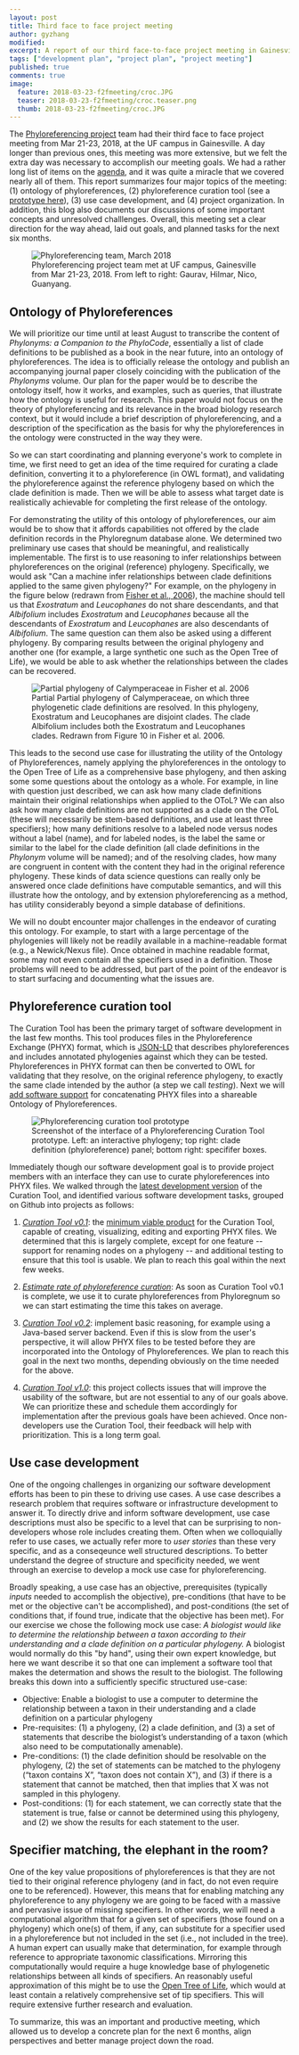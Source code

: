 ```yaml
---
layout: post
title: Third face to face project meeting
author: gyzhang
modified:
excerpt: A report of our third face-to-face project meeting in Gainesville from Mar 21-23, 2018.
tags: ["development plan", "project plan", "project meeting"]
published: true
comments: true
image:
  feature: 2018-03-23-f2fmeeting/croc.JPG
  teaser: 2018-03-23-f2fmeeting/croc.teaser.png
  thumb: 2018-03-23-f2fmeeting/croc.JPG
---
```


The [Phyloreferencing project] team had their third face to face project meeting from Mar 21-23, 2018, at the UF campus in Gainesville. A day longer than previous ones, this meeting was more extensive, but we felt the extra day was necessary to accomplish our meeting goals. We had a rather long list of items on the [agenda], and it was quite a miracle that we covered nearly all of them. This report summarizes four major topics of the meeting: (1) ontology of phyloreferences, (2) phyloreference curation tool (see a [prototype here]), (3) use case development, and (4) project organization. In addition, this blog also documents our discussions of some important concepts and unresolved challlenges. Overall, this meeting set a clear direction for the way ahead, laid out goals, and planned tasks for the next six months.

<figure>
  <img src="{{site.url}}//images/2018-03-23-f2fmeeting/phyloref.group.2018.03.JPG" alt="Phyloreferencing team, March 2018"/>
  <figcaption>Phyloreferencing project team met at UF campus, Gainesville from Mar 21-23, 2018. From left to right: Gaurav, Hilmar, Nico, Guanyang. </figcaption>
</figure>

## Ontology of Phyloreferences
We will prioritize our time until at least August to transcribe the content of *Phylonyms: a Companion to the PhyloCode*, essentially a list of clade definitions to be published as a book in the near future, into an ontology of phyloreferences. The idea is to officially release the ontology and publish an accompanying journal paper closely coinciding with the publication of the *Phylonyms* volume. Our plan for the paper would be to describe the ontology itself, how it works, and examples, such as queries, that illustrate how the ontology is useful for research. This paper would not focus on the theory of phyloreferencing and its relevance in the broad biology research context, but it would include a brief description of phyloreferencing, and a description of the specification as the basis for why the phyloreferences in the ontology were constructed in the way they were.

So we can start coordinating and planning everyone's work to complete in time, we first need to get an idea of the time required for curating a clade definition, converting it to a phyloreference (in OWL format), and validating the phyloreference against the reference phylogeny based on which the clade definition is made. Then we will be able to assess what target date is realistically achievable for completing the first release of the ontology.

For demonstrating the utility of this ontology of phyloreferences, our aim would be to show that it affords capabilities not offered by the clade definition records in the Phyloregnum database alone. We determined two preliminary use cases that should be meaningful, and realistically implementable. The first is to use reasoning to infer relationships between phyloreferences on the original (reference) phylogeny. Specifically, we would ask "Can a machine infer relationships between clade definitions applied to the same given phylogeny?" For example, on the phylogeny in the figure below (redrawn from [Fisher et al., 2006]), the machine should tell us that *Exostratum* and *Leucophanes* do not share descendants, and that *Albifolium* includes *Exostratum* and *Leucophanes* because all the descendants of *Exostratum* and *Leucophanes* are also descendants of *Albifolium*. The same question can them also be asked using a different phylogeny. By comparing results between the original phylogeny and another one (for example, a large synthetic one such as the Open Tree of Life), we would be able to ask whether the relationships between the clades can be recovered.

<figure>
  <img src="{{site.url}}//images/2018-03-23-f2fmeeting/Fisher_phylogeny.png" alt="Partial phylogeny of Calymperaceae in Fisher et al. 2006"/>
  <figcaption>Partial Partial phylogeny of Calymperaceae, on which three phylogenetic clade definitions are resolved. In this phylogeny, Exostratum and Leucophanes are disjoint clades. The clade Albifolium includes both the Exostratum and Leucophanes clades. Redrawn from Figure 10 in Fisher et al. 2006. </figcaption>
</figure>

This leads to the second use case for illustrating the utility of the Ontology of Phyloreferences, namely applying the phyloreferences in the ontology to the Open Tree of Life as a comprehensive base phylogeny, and then asking some some questions about the ontology as a whole. For example, in line with question just described, we can ask how many clade definitions maintain their original relationships when applied to the OToL? We can also ask how many clade definitions are not supported as a clade on the OToL (these will necessarily be stem-based definitions, and use at least three specifiers); how many definitions resolve to a labeled node versus nodes without a label (name), and for labeled nodes, is the label the same or similar to the label for the clade definition (all clade definitions in the *Phylonym* volume will be named); and of the resolving clades, how many are congruent in content with the content they had in the original reference phylogeny. These kinds of data science questions can really only be answered once clade definitions have computable semantics, and will this illustrate how the ontology, and by extension phyloreferencing as a method, has utility considerably beyond a simple database of definitions.

We will no doubt encounter major challenges in the endeavor of curating this ontology. For example, to start with a large percentage of the phylogenies will likely not be readily available in a machine-readable format (e.g., a Newick/Nexus file). Once obtained in machine readable format, some may not even contain all the specifiers used in a definition. Those problems will need to be addressed, but part of the point of the endeavor is to start surfacing and documenting what the issues are.

## Phyloreference curation tool

The Curation Tool has been the primary target of software development in the last few months. This tool produces files in the Phyloreference Exchange (PHYX) format, which is [JSON-LD] that describes phyloreferences and includes annotated phylogenies against which they can be tested. Phyloreferences in PHYX format can then be converted to OWL for validating that they resolve, on the original reference phylogeny, to exactly the same clade intended by the author (a step we call _testing_). Next we will [add software support] for concatenating PHYX files into a shareable Ontology of Phyloreferences.

<figure>
  <img src="{{site.url}}//images/2018-03-23-f2fmeeting/curation.tool.prototype.png" alt="Phyloreferencing curation tool prototype"/>
  <figcaption>Screenshot of the interface of a Phyloreferencing Curation Tool prototype. Left: an interactive phylogeny; top right: clade definition (phyloreference) panel; bottom right: specififer boxes. </figcaption>
</figure>

Immediately though our software development goal is to provide project members with an interface they can use to curate phyloreferences into PHYX files. We walked through the [latest development version] of the Curation Tool, and identified various software development tasks, grouped on Github into projects as follows:

1. *[Curation Tool v0.1]*: the [minimum viable product] for the Curation Tool, capable of creating, visualizing, editing and exporting PHYX files. We determined that this is largely complete, except for one feature -- support for renaming nodes on a phylogeny -- and additional testing to ensure that this tool is usable. We plan to reach this goal within the next few weeks.

2. *[Estimate rate of phyloreference curation]*: As soon as Curation Tool v0.1 is complete, we use it to curate phyloreferences from Phyloregnum so we can start estimating the time this takes on average.

3. *[Curation Tool v0.2]*: implement basic reasoning, for example using a Java-based server backend. Even if this is slow from the user's perspective, it will allow PHYX files to be tested before they are incorporated into the Ontology of Phyloreferences. We plan to reach this goal in the next two months, depending obviously on the time needed for the above.

4. *[Curation Tool v1.0]*: this project collects issues that will improve the usability of the software, but are not essential to any of our goals above. We can prioritize these and schedule them accordingly for implementation after the previous goals have been achieved. Once non-developers use the Curation Tool, their feedback will help with prioritization. This is a long term goal.

## Use case development
One of the ongoing challenges in organizing our software development efforts has been to pin these to driving use cases. A use case describes a research problem that requires software or infrastructure development to answer it. To directly drive and inform software development, use case descriptions must also be specific to a level that can be surprising to non-developers whose role includes creating them. Often when we colloquially refer to use cases, we actually refer more to _user stories_ than these very specific, and as a conseqeunce well structured descriptions. To better understand the degree of structure and specificity needed, we went through an exercise to develop a mock use case for phyloreferencing.

Broadly speaking, a use case has an objective, prerequisites (typically _inputs_ needed to accomplish the objective), pre-conditions (that have to be met or the objective can't be accomplished), and post-conditions (the set of conditions that, if found true, indicate that the objective has been met).  For our exercise we chose the following mock use case: _A biologist would like to determine the relationship between a taxon according to their understanding and a clade definition on a particular phylogeny._ A biologist would normally do this "by hand", using their own expert knowledge, but here we want describe it so that one can implement a software tool that makes the determation and shows the result to the biologist. The following breaks this down into a sufficiently specific structured use-case:

* Objective: Enable a biologist to use a computer to determine the relationship between a taxon in their understanding and a clade definition on a particular phylogeny
* Pre-requisites: (1) a phylogeny, (2) a clade definition, and (3) a set of statements that describe the biologist’s understanding of a taxon (which also need to be computationally amenable). 
* Pre-conditions: (1) the clade definition should be resolvable on the phylogeny, (2) the set of statements can be matched to the phylogeny (“taxon contains X”, “taxon does not contain X”), and (3) if there is a statement that cannot be matched, then that implies that X was not sampled in this phylogeny. 
* Post-conditions: (1) for each statement, we can correctly state that the statement is true, false or cannot be determined using this phylogeny, and (2) we show the results for each statement to the user.

## Specifier matching, the elephant in the room?
One of the key value propositions of phyloreferences is that they are not tied to their original reference phylogeny (and in fact, do not even require one to be referenced). However, this means that for enabling matching any phyloreference to any phylogeny we are going to be faced with a massive and pervasive issue of missing specifiers. In other words, we will need a computational algorithm that for a given set of specifiers (those found on a phylogeny) which one(s) of them, if any, can substitute for a specifier used in a phyloreference but not included in the set (i.e., not included in the tree). A human expert can usually make that determination, for example through reference to appropriate taxonomic classifications. Mirroring this computationally would require a huge knowledge base of phylogenetic relationships between all kinds of specifiers. An reasonably useful approximation of this might be to use the [Open Tree of Life], which would at least contain a relatively comprehensive set of tip specifiers. This will require extensive further research and evaluation.

To summarize, this was an important and productive meeting, which allowed us to develop a concrete plan for the next 6 months, align perspectives and better manage project down the road.

[agenda]: https://github.com/phyloref/organization/wiki/Third-Face-to-Face-Meeting
[Phyloreferencing project]: https://www.nsf.gov/awardsearch/showAward?AWD_ID=1458604
[prototype here]: http://www.phyloref.org/curation-tool/
[Open Tree of Life]: http://www.opentreeoflife.org
[recent manuscript]: https://doi.org/10.1101/233973
[JSON-LD]: https://en.wikipedia.org/wiki/JSON-LD
[ontology of phyloreferences]: https://github.com/phyloref/curation-workflow/
[add software support]: https://github.com/phyloref/curation-workflow/projects/3
[latest development version]: http://www.ggvaidya.com/curation-tool/
[Curation Tool v0.1]: https://github.com/phyloref/curation-tool/projects/1
[minimum viable product]: https://en.wikipedia.org/wiki/Minimum_viable_product
[Estimate rate of phyloreference curation]: https://github.com/phyloref/curation-tool/projects/4
[Curation Tool v0.2]: https://github.com/phyloref/curation-tool/projects/2
[Curation Tool v1.0]: https://github.com/phyloref/curation-tool/projects/3
[OWL (Web Ontology Language)]: https://en.wikipedia.org/wiki/Web_Ontology_Language
[Fisher et al., 2006]: http://www.bioone.org/doi/abs/10.1639/0007-2745%282007%29110%5B46%3APOTCWA%5D2.0.CO%3B2
